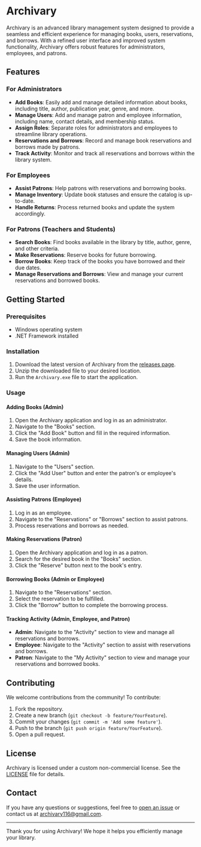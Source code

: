 # Archivary

Archivary is an advanced library management system designed to provide a seamless and efficient experience for managing books, users, reservations, and borrows. With a refined user interface and improved system functionality, Archivary offers robust features for administrators, employees, and patrons.

## Features

### For Administrators
- **Add Books**: Easily add and manage detailed information about books, including title, author, publication year, genre, and more.
- **Manage Users**: Add and manage patron and employee information, including name, contact details, and membership status.
- **Assign Roles**: Separate roles for administrators and employees to streamline library operations.
- **Reservations and Borrows**: Record and manage book reservations and borrows made by patrons.
- **Track Activity**: Monitor and track all reservations and borrows within the library system.

### For Employees
- **Assist Patrons**: Help patrons with reservations and borrowing books.
- **Manage Inventory**: Update book statuses and ensure the catalog is up-to-date.
- **Handle Returns**: Process returned books and update the system accordingly.

### For Patrons (Teachers and Students)
- **Search Books**: Find books available in the library by title, author, genre, and other criteria.
- **Make Reservations**: Reserve books for future borrowing.
- **Borrow Books**: Keep track of the books you have borrowed and their due dates.
- **Manage Reservations and Borrows**: View and manage your current reservations and borrowed books.

## Getting Started

### Prerequisites
- Windows operating system
- .NET Framework installed

### Installation
1. Download the latest version of Archivary from the [releases page](#).
2. Unzip the downloaded file to your desired location.
3. Run the `Archivary.exe` file to start the application.

### Usage

#### Adding Books (Admin)
1. Open the Archivary application and log in as an administrator.
2. Navigate to the "Books" section.
3. Click the "Add Book" button and fill in the required information.
4. Save the book information.

#### Managing Users (Admin)
1. Navigate to the "Users" section.
2. Click the "Add User" button and enter the patron's or employee's details.
3. Save the user information.

#### Assisting Patrons (Employee)
1. Log in as an employee.
2. Navigate to the "Reservations" or "Borrows" section to assist patrons.
3. Process reservations and borrows as needed.

#### Making Reservations (Patron)
1. Open the Archivary application and log in as a patron.
2. Search for the desired book in the "Books" section.
3. Click the "Reserve" button next to the book's entry.

#### Borrowing Books (Admin or Employee)
1. Navigate to the "Reservations" section.
2. Select the reservation to be fulfilled.
3. Click the "Borrow" button to complete the borrowing process.

#### Tracking Activity (Admin, Employee, and Patron)
- **Admin**: Navigate to the "Activity" section to view and manage all reservations and borrows.
- **Employee**: Navigate to the "Activity" section to assist with reservations and borrows.
- **Patron**: Navigate to the "My Activity" section to view and manage your reservations and borrowed books.

## Contributing

We welcome contributions from the community! To contribute:
1. Fork the repository.
2. Create a new branch (`git checkout -b feature/YourFeature`).
3. Commit your changes (`git commit -m 'Add some feature'`).
4. Push to the branch (`git push origin feature/YourFeature`).
5. Open a pull request.

## License

Archivary is licensed under a custom non-commercial license. See the [LICENSE](./LICENSE) file for details.

## Contact

If you have any questions or suggestions, feel free to [open an issue](#) or contact us at archivary116@gmail.com.

---

Thank you for using Archivary! We hope it helps you efficiently manage your library.

